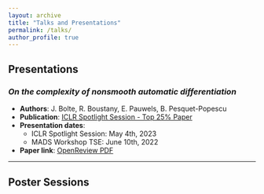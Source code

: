 ```yaml
---
layout: archive
title: "Talks and Presentations"
permalink: /talks/
author_profile: true
---
```


## Presentations

### *On the complexity of nonsmooth automatic differentiation*
- **Authors**: J. Bolte, R. Boustany, E. Pauwels, B. Pesquet-Popescu
- **Publication**: [ICLR Spotlight Session - Top 25% Paper](https://iclr.cc/virtual/2023/poster/11867)
- **Presentation dates**:
  - ICLR Spotlight Session: May 4th, 2023
  - MADS Workshop TSE: June 10th, 2022
- **Paper link**: [OpenReview PDF](https://openreview.net/pdf?id=uqg3FhRZaq)

---

## Poster Sessions

<!-- Add poster sessions here -->


